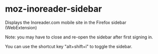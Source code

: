 # moz-inoreader-sidebar
Displays the Inoreader.com mobile site in the Firefox sidebar (WebExtension)

Note: you may have to close and re-open the sidebar after first signing in.

You can use the shortcut key "alt+shift+i" to toggle the sidebar.
